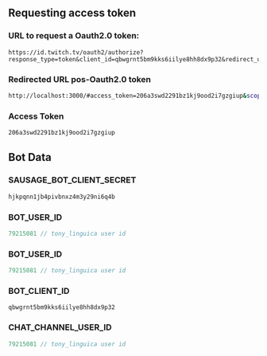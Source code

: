 ## Requesting access token
### URL to request a Oauth2.0 token:
```
https://id.twitch.tv/oauth2/authorize?response_type=token&client_id=qbwgrnt5bm9kks6iilye8hh8dx9p32&redirect_uri=http://localhost:3000&scope=user:bot+user:read:chat+user:write:chat
```

### Redirected URL pos-Oauth2.0 token
```bash
http://localhost:3000/#access_token=206a3swd2291bz1kj9ood2i7gzgiup&scope=user%3Abot+user%3Aread%3Achat+user%3Awrite%3Achat&token_type=bearer
```

### Access Token
```bash
206a3swd2291bz1kj9ood2i7gzgiup
```

## Bot Data

### SAUSAGE_BOT_CLIENT_SECRET
```bash
hjkpqnn1jb4pivbnxz4m3y29ni6q4b
```

### BOT_USER_ID
```javascript
79215081 // tony_linguica user id
```

### BOT_USER_ID
```javascript
79215081 // tony_linguica user id
```

### BOT_CLIENT_ID
```
qbwgrnt5bm9kks6iilye8hh8dx9p32
```

### CHAT_CHANNEL_USER_ID
```javascript
79215081 // tony_linguica user id
```

